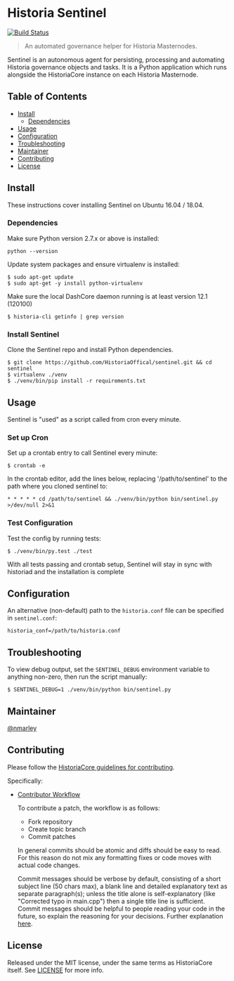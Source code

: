 # Historia Sentinel

[![Build Status](https://travis-ci.org/historiapay/sentinel.svg?branch=master)](https://travis-ci.org/historiapay/sentinel)

> An automated governance helper for Historia Masternodes.

Sentinel is an autonomous agent for persisting, processing and automating Historia governance objects and tasks. It is a Python application which runs alongside the HistoriaCore instance on each Historia Masternode.

## Table of Contents
- [Install](#install)
  - [Dependencies](#dependencies)
- [Usage](#usage)
- [Configuration](#configuration)
- [Troubleshooting](#troubleshooting)
- [Maintainer](#maintainer)
- [Contributing](#contributing)
- [License](#license)

## Install

These instructions cover installing Sentinel on Ubuntu 16.04 / 18.04.

### Dependencies

Make sure Python version 2.7.x or above is installed:

    python --version

Update system packages and ensure virtualenv is installed:

    $ sudo apt-get update
    $ sudo apt-get -y install python-virtualenv

Make sure the local DashCore daemon running is at least version 12.1 (120100)

    $ historia-cli getinfo | grep version

### Install Sentinel

Clone the Sentinel repo and install Python dependencies.

    $ git clone https://github.com/HistoriaOffical/sentinel.git && cd sentinel
    $ virtualenv ./venv
    $ ./venv/bin/pip install -r requirements.txt

## Usage

Sentinel is "used" as a script called from cron every minute.

### Set up Cron

Set up a crontab entry to call Sentinel every minute:

    $ crontab -e

In the crontab editor, add the lines below, replacing '/path/to/sentinel' to the path where you cloned sentinel to:

    * * * * * cd /path/to/sentinel && ./venv/bin/python bin/sentinel.py >/dev/null 2>&1

### Test Configuration

Test the config by running tests:

    $ ./venv/bin/py.test ./test

With all tests passing and crontab setup, Sentinel will stay in sync with historiad and the installation is complete

## Configuration

An alternative (non-default) path to the `historia.conf` file can be specified in `sentinel.conf`:

    historia_conf=/path/to/historia.conf

## Troubleshooting

To view debug output, set the `SENTINEL_DEBUG` environment variable to anything non-zero, then run the script manually:

    $ SENTINEL_DEBUG=1 ./venv/bin/python bin/sentinel.py

## Maintainer

[@nmarley](https://github.com/nmarley)

## Contributing

Please follow the [HistoriaCore guidelines for contributing](https://github.com/HistoriaOffical/historia/blob/master/CONTRIBUTING.md).

Specifically:

* [Contributor Workflow](https://github.com/HistoriaOffical/historia/blob/master/CONTRIBUTING.md#contributor-workflow)

    To contribute a patch, the workflow is as follows:

    * Fork repository
    * Create topic branch
    * Commit patches

    In general commits should be atomic and diffs should be easy to read. For this reason do not mix any formatting fixes or code moves with actual code changes.

    Commit messages should be verbose by default, consisting of a short subject line (50 chars max), a blank line and detailed explanatory text as separate paragraph(s); unless the title alone is self-explanatory (like "Corrected typo in main.cpp") then a single title line is sufficient. Commit messages should be helpful to people reading your code in the future, so explain the reasoning for your decisions. Further explanation [here](http://chris.beams.io/posts/git-commit/).

## License

Released under the MIT license, under the same terms as HistoriaCore itself. See [LICENSE](LICENSE) for more info.
